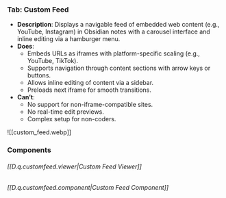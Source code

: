 

### Tab: Custom Feed

- **Description**: Displays a navigable feed of embedded web content (e.g., YouTube, Instagram) in Obsidian notes with a carousel interface and inline editing via a hamburger menu.
- **Does**:
  - Embeds URLs as iframes with platform-specific scaling (e.g., YouTube, TikTok).
  - Supports navigation through content sections with arrow keys or buttons.
  - Allows inline editing of content via a sidebar.
  - Preloads next iframe for smooth transitions.
- **Can’t**:
  - No support for non-iframe-compatible sites.
  - No real-time edit previews.
  - Complex setup for non-coders.

![[custom_feed.webp]]


### Components


###### [[D.q.customfeed.viewer|Custom Feed Viewer]]

###### [[D.q.customfeed.component|Custom Feed Component]]